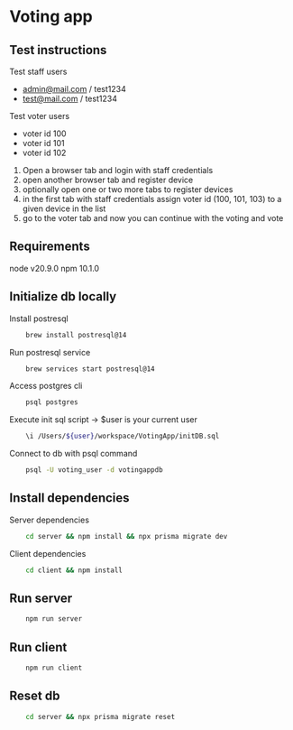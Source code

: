 # Voting app

## Test instructions

Test staff users

- <admin@mail.com> / test1234
- <test@mail.com> / test1234

Test voter users

- voter id 100
- voter id 101
- voter id 102

1. Open a browser tab and login with staff credentials
2. open another browser tab and register device
3. optionally open one or two more tabs to register devices
4. in the first tab with staff credentials assign voter id (100, 101, 103) to a given device in the list
5. go to the voter tab and now you can continue with the voting and vote

## Requirements

node v20.9.0
npm 10.1.0

## Initialize db locally

Install postresql

```bash
    brew install postresql@14
```

Run postresql service

```bash
    brew services start postresql@14
```

Access postgres cli

```bash
    psql postgres
```

Execute init sql script -> $user is your current user

```bash
    \i /Users/${user}/workspace/VotingApp/initDB.sql
```

Connect to db with psql command

```bash
    psql -U voting_user -d votingappdb
```

## Install dependencies

Server dependencies

```bash
    cd server && npm install && npx prisma migrate dev
```

Client dependencies

```bash
    cd client && npm install
```

## Run server

```bash
    npm run server
```

## Run client

```bash
    npm run client
```

## Reset db

```bash
    cd server && npx prisma migrate reset
```
